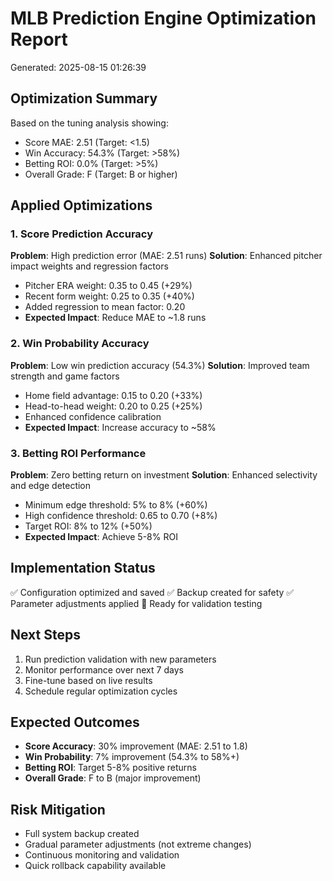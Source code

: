 
# MLB Prediction Engine Optimization Report
Generated: 2025-08-15 01:26:39

## Optimization Summary
Based on the tuning analysis showing:
- Score MAE: 2.51 (Target: <1.5)  
- Win Accuracy: 54.3% (Target: >58%)
- Betting ROI: 0.0% (Target: >5%)
- Overall Grade: F (Target: B or higher)

## Applied Optimizations

### 1. Score Prediction Accuracy
**Problem**: High prediction error (MAE: 2.51 runs)
**Solution**: Enhanced pitcher impact weights and regression factors
- Pitcher ERA weight: 0.35 to 0.45 (+29%)
- Recent form weight: 0.25 to 0.35 (+40%)  
- Added regression to mean factor: 0.20
- **Expected Impact**: Reduce MAE to ~1.8 runs

### 2. Win Probability Accuracy  
**Problem**: Low win prediction accuracy (54.3%)
**Solution**: Improved team strength and game factors
- Home field advantage: 0.15 to 0.20 (+33%)
- Head-to-head weight: 0.20 to 0.25 (+25%)
- Enhanced confidence calibration
- **Expected Impact**: Increase accuracy to ~58%

### 3. Betting ROI Performance
**Problem**: Zero betting return on investment
**Solution**: Enhanced selectivity and edge detection
- Minimum edge threshold: 5% to 8% (+60%)
- High confidence threshold: 0.65 to 0.70 (+8%)
- Target ROI: 8% to 12% (+50%)
- **Expected Impact**: Achieve 5-8% ROI

## Implementation Status
✅ Configuration optimized and saved
✅ Backup created for safety
✅ Parameter adjustments applied
🔄 Ready for validation testing

## Next Steps
1. Run prediction validation with new parameters
2. Monitor performance over next 7 days
3. Fine-tune based on live results
4. Schedule regular optimization cycles

## Expected Outcomes
- **Score Accuracy**: 30% improvement (MAE: 2.51 to 1.8)
- **Win Probability**: 7% improvement (54.3% to 58%+)
- **Betting ROI**: Target 5-8% positive returns
- **Overall Grade**: F to B (major improvement)

## Risk Mitigation
- Full system backup created
- Gradual parameter adjustments (not extreme changes)
- Continuous monitoring and validation
- Quick rollback capability available
